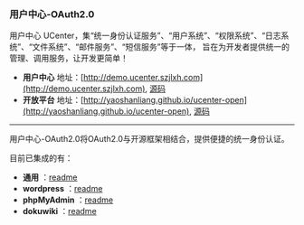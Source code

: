### 用户中心-OAuth2.0

用户中心 UCenter，集“统一身份认证服务”、“用户系统”、“权限系统”、“日志系统”、“文件系统”、“邮件服务”、“短信服务”等于一体，
旨在为开发者提供统一的管理、调用服务，让开发更简单！

* **用户中心** 地址：[http://demo.ucenter.szjlxh.com](http://demo.ucenter.szjlxh.com), [源码](https://github.com/yaoshanliang/ucenter)
* **开放平台** 地址：[http://yaoshanliang.github.io/ucenter-open](http://yaoshanliang.github.io/ucenter-open), [源码](https://github.com/yaoshanliang/ucenter-open)

---
用户中心-OAuth2.0将OAuth2.0与开源框架相结合，提供便捷的统一身份认证。

目前已集成的有：
* **通用** ：[readme](https://github.com/yaoshanliang/ucenter-oauth/tree/master/basic)
* **wordpress** ：[readme](https://github.com/yaoshanliang/ucenter-oauth/tree/master/wordpress)
* **phpMyAdmin** ：[readme](https://github.com/yaoshanliang/ucenter-oauth/tree/master/phpMyAdmin)
* **dokuwiki** ：[readme](https://github.com/yaoshanliang/ucenter-oauth/tree/master/dokuwiki)



